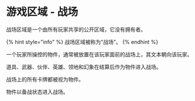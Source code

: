 # 游戏区域 - 战场

战场区域是一个由所有玩家共享的公开区域，它没有拥有者。

{% hint style="info" %}
战场区域被称为“战场”。
{% endhint %}

一个玩家所操控的物件，通常被放置在该玩家面前的战场上，其文本朝向该玩家。

道具、武器、伙伴、英雄、领地和幻象在结算后作为物件进入战场。

战场上的所有卡牌都被视为物件。

物件以备战状态进入战场。
